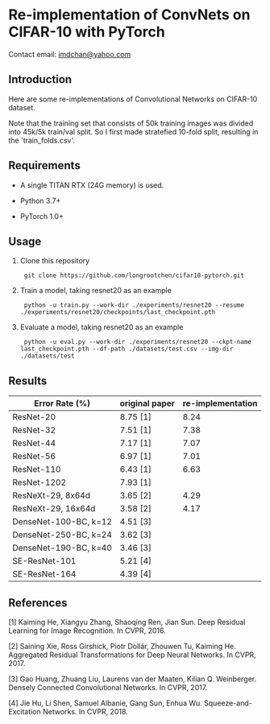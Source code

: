 # Re-implementation of ConvNets on CIFAR-10 with PyTorch

Contact email: imdchan@yahoo.com

## Introduction

Here are some re-implementations of Convolutional Networks on CIFAR-10 dataset.

Note that the training set that consists of 50k training images was divided into 45k/5k train/val split. So I first made stratefied 10-fold split, resulting in the 'train_folds.csv'.

## Requirements

- A single TITAN RTX (24G memory) is used.

- Python 3.7+

- PyTorch 1.0+

## Usage

1. Clone this repository

        git clone https://github.com/longrootchen/cifar10-pytorch.git

2. Train a model, taking resnet20 as an example

        python -u train.py --work-dir ./experiments/resnet20 --resume ./experiments/resnet20/checkpoints/last_checkpoint.pth

3. Evaluate a model, taking resnet20 as an example

        python -u eval.py --work-dir ./experiments/resnet20 --ckpt-name last_checkpoint.pth --df-path ./datasets/test.csv --img-dir ./datasets/test
        
        
## Results

| Error Rate (%)  | original paper | re-implementation |
| ----- | ----- | ----- |
| ResNet-20 | 8.75 [1] | 8.24 |
| ResNet-32 | 7.51 [1] | 7.38 |
| ResNet-44 | 7.17 [1] | 7.07 |
| ResNet-56 | 6.97 [1] | 7.01 |
| ResNet-110 | 6.43 [1] | 6.63 |
| ResNet-1202 | 7.93 [1] |  |
| ResNeXt-29, 8x64d | 3.65 [2] | 4.29 |
| ResNeXt-29, 16x64d | 3.58 [2] | 4.17 |
| DenseNet-100-BC, k=12 | 4.51 [3] |  |
| DenseNet-250-BC, k=24 | 3.62 [3] |  |
| DenseNet-190-BC, k=40 | 3.46 [3] |  |
| SE-ResNet-101 | 5.21 [4] |  |
| SE-ResNet-164 | 4.39 [4] |  |

## References

[1] Kaiming He, Xiangyu Zhang, Shaoqing Ren, Jian Sun. Deep Residual Learning for Image Recognition. In CVPR, 2016.

[2] Saining Xie, Ross Girshick, Piotr Dollár, Zhouwen Tu, Kaiming He. Aggregated Residual Transformations for Deep Neural Networks. In CVPR, 2017.

[3] Gao Huang, Zhuang Liu, Laurens van der Maaten, Kilian Q. Weinberger. Densely Connected Convolutional Networks. In CVPR, 2017.

[4] Jie Hu, Li Shen, Samuel Albanie, Gang Sun, Enhua Wu. Squeeze-and-Excitation Networks. In CVPR, 2018.
